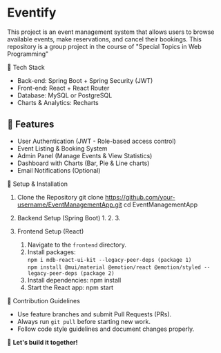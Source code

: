# Eventify
This project is an event management system that allows users to browse available events, make reservations, and cancel their bookings. This repository is a group project in the course of "Special Topics in Web Programming"


🔹 Tech Stack
- Back-end: Spring Boot + Spring Security (JWT)
- Front-end: React + React Router
- Database: MySQL or PostgreSQL
- Charts & Analytics: Recharts

## 🔹 Features
- User Authentication (JWT - Role-based access control)
- Event Listing & Booking System
- Admin Panel (Manage Events & View Statistics)
- Dashboard with Charts (Bar, Pie & Line charts)
- Email Notifications (Optional)

🚀 Setup & Installation
1. Clone the Repository
      git clone https://github.com/your-username/EventManagementApp.git
      cd EventManagementApp
   
3. Backend Setup (Spring Boot)
    1. 
    2. 
    3. 

 4. Frontend Setup (React)
    1. Navigate to the `frontend` directory.
    2. Install packages:<br>
           ```npm i mdb-react-ui-kit --legacy-peer-deps (package 1)```<br>
           ```npm install @mui/material @emotion/react @emotion/styled --legacy-peer-deps (package 2)```
    4. Install dependencies:
          npm install
    5. Start the React app:
          npm start

👥 Contribution Guidelines
- Use feature branches and submit Pull Requests (PRs).
- Always run `git pull` before starting new work.
- Follow code style guidelines and document changes properly.

🚀 **Let's build it together!**

